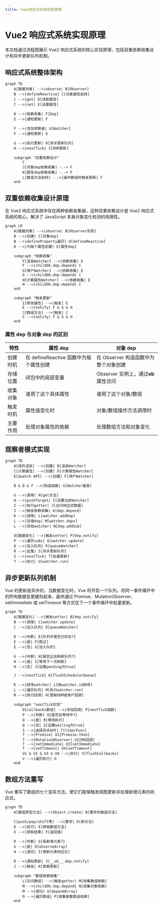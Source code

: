 ```yaml
---
title: Vue2响应式系统实现原理
---
```


# Vue2 响应式系统实现原理

本文档通过流程图展示 Vue2 响应式系统的核心实现原理，包括双重依赖收集设计和异步更新队列机制。

## 响应式系统整体架构

```mermaid
graph TD
    A[数据对象] -->|observe| B[Observer]
    B -->|defineReactive| C[对象属性劫持]
    C -->|get| D[读取属性]
    C -->|set| E[设置属性]

    D -->|依赖收集| F[Dep]
    E -->|通知更新| F

    F -->|添加观察者| G[Watcher]
    F -->|通知更新| G

    G -->|执行更新| H[异步更新队列]
    H -->|nextTick| I[DOM更新]

    subgraph "双重依赖设计"
        C
        J[对象dep依赖收集] -.-> F
        K[属性dep依赖收集] -.-> F
        L[数组方法劫持] -.->|操作数组时触发更新| F
    end
```

## 双重依赖收集设计原理

在 Vue2 响应式系统中存在两种依赖收集器，这种双重依赖设计是 Vue2 响应式系统的核心，解决了 JavaScript 本身对象变化检测的局限性。

```mermaid
graph LR
    A[数据对象] -->|observe| B[Observer实例]
    B -->|创建| C[对象dep]
    B -->|defineProperty遍历| D[defineReactive]
    D -->|为每个属性创建| E[属性dep]

    subgraph "依赖收集"
        F[渲染Watcher] -->|依赖收集| E
        F -->|childOb.dep.depend| C
        G[用户Watcher] -->|依赖收集| E
        G -->|childOb.dep.depend| C
        H[计算属性Watcher] -->|依赖收集| E
        H -->|childOb.dep.depend| C
    end

    subgraph "触发更新"
        I[修改属性] -->|触发| E
        E -->|notify| F & G & H
        J[数组方法] -->|触发| C
        C -->|notify| F & G & H
    end
```

### 属性 dep 与对象 dep 的区别

| 特性     | 属性 dep                               | 对象 dep                             |
| -------- | -------------------------------------- | ------------------------------------ |
| 创建时机 | 在 defineReactive 函数中为每个属性创建 | 在 Observer 构造函数中为整个对象创建 |
| 存储位置 | 闭包中的局部变量                       | Observer 实例上，通过**ob**属性访问  |
| 收集对象 | 谁用了这个具体属性                     | 谁用了这个对象/数组                  |
| 触发时机 | 属性值变化时                           | 对象/数组操作方法调用时              |
| 主要作用 | 处理对象属性的依赖                     | 处理数组方法和对象变化               |

## 观察者模式实现

```mermaid
graph TD
    A[组件渲染] -->|创建| B[渲染Watcher]
    C[计算属性] -->|创建| D[计算属性Watcher]
    E[$watch API] -->|创建| F[用户Watcher]

    B & D & F -->|构造函数| G[Watcher基类]

    G -->|调用| H[get方法]
    H -->|pushTarget| I[设置当前Watcher]
    I -->|执行getter| J[访问响应式数据]
    J -->|触发依赖收集| K[dep.depend]
    K -->|调用| L[watcher.addDep]
    L -->|存储dep| M[watcher.deps]
    L -->|添加watcher| N[dep.addSub]

    O[数据变化] -->|触发setter| P[dep.notify]
    P -->|遍历subs| Q[watcher.update]
    Q -->|加入队列| R[queueWatcher]
    R -->|去重| S[异步更新队列]
    S -->|nextTick| T[批量更新]
    T -->|执行| U[watcher.run]
```

## 异步更新队列机制

Vue 的更新是异步的，当数据变化时，Vue 将开启一个队列，将同一事件循环中的所有数据变更缓存起来，最终通过 Promise、MutationObserver、setImmediate 或 setTimeout 等方式在下一个事件循环中批量更新。

```mermaid
graph TD
    A[数据变化] -->|触发setter| B[dep.notify]
    B -->|调用| C[watcher.update]
    C -->|加入队列| D[queueWatcher]

    D -->|判断| E{队列中是否已存在?}
    E -->|是| F[跳过]
    E -->|否| G[加入队列]

    G -->|判断| H{是否正在刷新队列?}
    H -->|是| I[等待下一次刷新]
    H -->|否| J[设置pending为true]

    J -->|nextTick| K[flushSchedulerQueue]

    K -->|排序watcher| L[按watcher.id排序]
    L -->|遍历队列| M[执行watcher.run]
    M -->|执行回调| N[更新DOM或用户回调]

    subgraph "nextTick实现"
        O[callbacks数组] -->|添加回调| P[nextTick函数]
        P -->|判断| Q{是否在等待中?}
        Q -->|是| R[等待执行]
        Q -->|否| S[设置waiting为true]
        S -->|选择异步API| T[timerFunc]
        T -->|Promise| U1[Promise.then]
        T -->|MutationObserver| U2[MO回调]
        T -->|setImmediate| U3[setImmediate]
        T -->|setTimeout| U4[setTimeout]
        U1 & U2 & U3 & U4 -->|执行| V[flushCallbacks]
        V -->|遍历执行| O
    end
```

## 数组方法重写

Vue 重写了数组的七个变异方法，使它们能够触发视图更新并处理新增元素的响应式。

```mermaid
graph TD
    A[数组原型方法] -->|Object.create| B[重写的数组方法]

    C[push/pop/shift等] -->|重写| D[新方法]
    D -->|执行| E[原始数组方法]
    E -->|获取结果| F[返回值]

    D -->|判断| G{有新增元素?}
    G -->|是| H[observeArray]
    H -->|递归| I[使新元素响应式]

    D -->|通知更新| J[__ob__.dep.notify]
    J -->|触发| K[依赖更新]

    subgraph "数组依赖收集"
        L[访问数组] -->|触发getter| M[收集数组依赖]
        M -->|childOb.dep.depend| N[收集对象依赖]
        M -->|递归| O[dependArray]
        O -->|遍历数组| P[收集嵌套数组依赖]
    end
```
